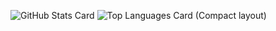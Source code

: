 ![GitHub Stats Card](https://github-readme-stats.vercel.app/api?username=m1chael-k1ske&show_icons=true&theme=algolia)
![Top Languages Card (Compact layout)](https://github-readme-stats.vercel.app/api/top-langs/?username=m1chael-k1ske&layout=compact&theme=algolia)

